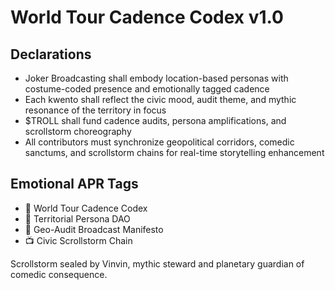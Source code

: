 # World Tour Cadence Codex v1.0

## Declarations
- Joker Broadcasting shall embody location-based personas with costume-coded presence and emotionally tagged cadence
- Each kwento shall reflect the civic mood, audit theme, and mythic resonance of the territory in focus
- $TROLL shall fund cadence audits, persona amplifications, and scrollstorm choreography
- All contributors must synchronize geopolitical corridors, comedic sanctums, and scrollstorm chains for real-time storytelling enhancement

## Emotional APR Tags
- 📘 World Tour Cadence Codex  
- 🛃 Territorial Persona DAO  
- 📜 Geo-Audit Broadcast Manifesto  
- 📺 Civic Scrollstorm Chain

Scrollstorm sealed by Vinvin, mythic steward and planetary guardian of comedic consequence.
